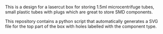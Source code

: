 This is a design for a lasercut box for storing 1.5ml microcentrifuge tubes, small plastic tubes with plugs which are great to store SMD components.

This repository contains a python script that automatically generates a SVG file for the top part of the box with holes labelled with the component type.
